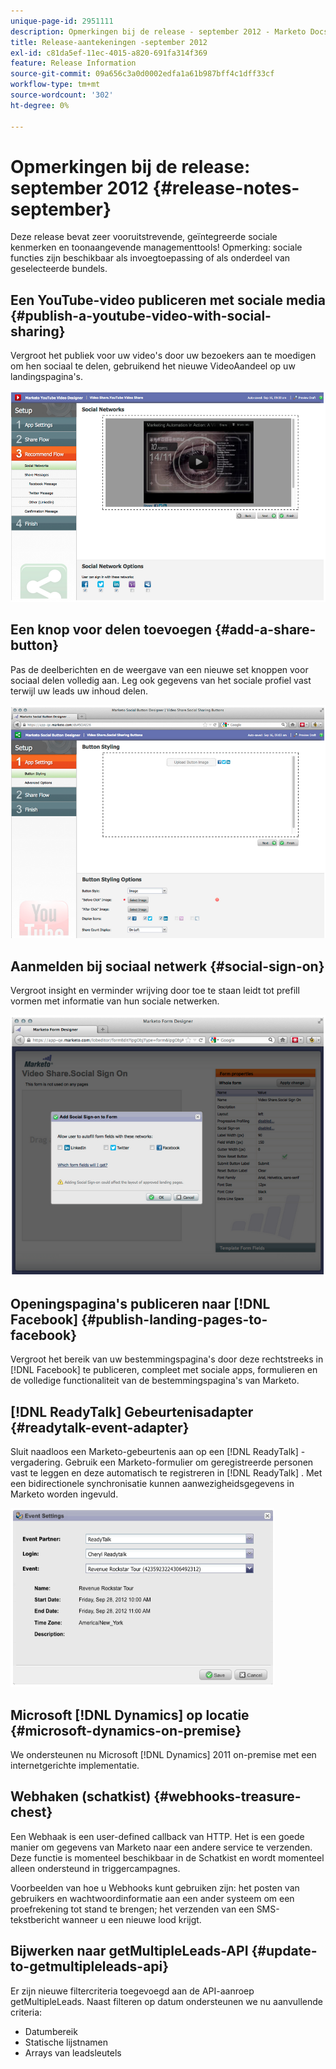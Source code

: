 ```yaml
---
unique-page-id: 2951111
description: Opmerkingen bij de release - september 2012 - Marketo Docs - Productdocumentatie
title: Release-aantekeningen -september 2012
exl-id: c81da5ef-11ec-4015-a820-691fa314f369
feature: Release Information
source-git-commit: 09a656c3a0d0002edfa1a61b987bff4c1dff33cf
workflow-type: tm+mt
source-wordcount: '302'
ht-degree: 0%

---
```


# Opmerkingen bij de release: september 2012 {#release-notes-september}

Deze release bevat zeer vooruitstrevende, geïntegreerde sociale kenmerken en toonaangevende managementtools! Opmerking: sociale functies zijn beschikbaar als invoegtoepassing of als onderdeel van geselecteerde bundels.

## Een YouTube-video publiceren met sociale media {#publish-a-youtube-video-with-social-sharing}

Vergroot het publiek voor uw video&#39;s door uw bezoekers aan te moedigen om hen sociaal te delen, gebruikend het nieuwe VideoAandeel op uw landingspagina&#39;s.

![](assets/image2014-9-23-10-3a39-3a21.png)

## Een knop voor delen toevoegen {#add-a-share-button}

Pas de deelberichten en de weergave van een nieuwe set knoppen voor sociaal delen volledig aan. Leg ook gegevens van het sociale profiel vast terwijl uw leads uw inhoud delen.

![](assets/image2014-9-23-10-3a39-3a46.png)

## Aanmelden bij sociaal netwerk {#social-sign-on}

Vergroot insight en verminder wrijving door toe te staan leidt tot prefill vormen met informatie van hun sociale netwerken.

![](assets/image2014-9-23-10-3a40-3a2.png)

## Openingspagina&#39;s publiceren naar [!DNL Facebook] {#publish-landing-pages-to-facebook}

Vergroot het bereik van uw bestemmingspagina&#39;s door deze rechtstreeks in [!DNL Facebook] te publiceren, compleet met sociale apps, formulieren en de volledige functionaliteit van de bestemmingspagina&#39;s van Marketo.

## [!DNL ReadyTalk] Gebeurtenisadapter {#readytalk-event-adapter}

Sluit naadloos een Marketo-gebeurtenis aan op een [!DNL ReadyTalk] -vergadering. Gebruik een Marketo-formulier om geregistreerde personen vast te leggen en deze automatisch te registreren in [!DNL ReadyTalk] . Met een bidirectionele synchronisatie kunnen aanwezigheidsgegevens in Marketo worden ingevuld.

![](assets/image2014-9-23-10-3a40-3a16.png)

## Microsoft [!DNL Dynamics] op locatie {#microsoft-dynamics-on-premise}

We ondersteunen nu Microsoft [!DNL Dynamics] 2011 on-premise met een internetgerichte implementatie.

## Webhaken (schatkist) {#webhooks-treasure-chest}

Een Webhaak is een user-defined callback van HTTP. Het is een goede manier om gegevens van Marketo naar een andere service te verzenden. Deze functie is momenteel beschikbaar in de Schatkist en wordt momenteel alleen ondersteund in triggercampagnes.

Voorbeelden van hoe u Webhooks kunt gebruiken zijn: het posten van gebruikers en wachtwoordinformatie aan een ander systeem om een proefrekening tot stand te brengen; het verzenden van een SMS-tekstbericht wanneer u een nieuwe lood krijgt.

## Bijwerken naar getMultipleLeads-API {#update-to-getmultipleleads-api}

Er zijn nieuwe filtercriteria toegevoegd aan de API-aanroep getMultipleLeads. Naast filteren op datum ondersteunen we nu aanvullende criteria:

* Datumbereik
* Statische lijstnamen
* Arrays van leadsleutels

